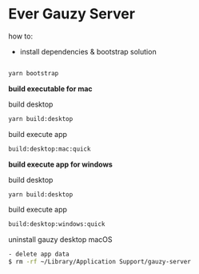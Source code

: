 # Ever Gauzy Server

how to:

-   install dependencies & bootstrap solution

```bash

yarn bootstrap

```

**build executable for mac**

build desktop

```bash
yarn build:desktop
```

build execute app

```bash
build:desktop:mac:quick
```

**build execute app for windows**

build desktop

```bash
yarn build:desktop
```

build execute app

```bash
build:desktop:windows:quick
```

uninstall gauzy desktop macOS

```bash
- delete app data
$ rm -rf ~/Library/Application Support/gauzy-server
```
